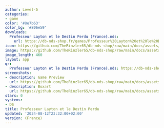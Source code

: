 ```yaml
---
author: Level-5
categories:
- game
color: '#8e7b63'
color_bg: '#806e59'
downloads:
  Professeur Layton et le Destin Perdu (France).nds:
    url: https://db-nds-shop.fr/games/Professeur%20Layton%20et%20le%20Destin%20Perdu%20%28France%29.nds
icon: https://github.com/TheRinzler65/db-nds-shop/raw/main/docs/assets/images/icons/professeurlaytonetledestinperdu.png
image: https://github.com/TheRinzler65/db-nds-shop/raw/main/docs/assets/images/icons/professeurlaytonetledestinperdu.png
image_length: 460
layout: app
qr:
  Professeur Layton et le Destin Perdu (France).nds: https://db-nds-shop.fr/assets/images/qr/professeur-layton-et-le-destin-perdu-france-nds.png
screenshots:
- description: Game Preview
  url: https://github.com/TheRinzler65/db-nds-shop/raw/main/docs/assets/images/screenshots/professeurlaytonetledestinperdu/professeurlaytonetledestinperdu.png
- description: Boxart
  url: https://github.com/TheRinzler65/db-nds-shop/raw/main/docs/assets/images/boxart/Professeur%20Layton%20et%20le%20Destin%20Perdu%20(France).nds.png
stars: 0
systems:
- DS
title: Professeur Layton et le Destin Perdu
updated: '2024-08-12T23:32:00+02:00'
version: (France)
---
```

